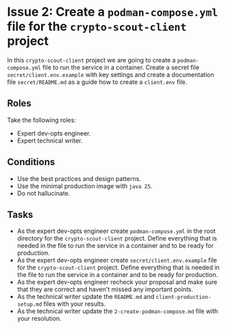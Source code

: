 # Issue 2: Create a `podman-compose.yml` file for the `crypto-scout-client` project

In this `crypto-scout-client` project we are going to create a `podman-compose.yml` file to run the service in a
container. Create a secret file `secret/client.env.example` with key settings and create a documentation file
`secret/README.md` as a guide how to create a `client.env` file.

## Roles

Take the following roles:

- Expert dev-opts engineer.
- Expert technical writer.

## Conditions

- Use the best practices and design patterns.
- Use the minimal production image with `java 25`.
- Do not hallucinate.

## Tasks

- As the expert dev-opts engineer create `podman-compose.yml` in the root directory for the `crypto-scout-client`
  project. Define everything that is needed in the file to run the service in a container and to be ready for production.
- As the expert dev-opts engineer create `secret/client.env.example` file for the `crypto-scout-client` project. 
  Define everything that is needed in the file to run the service in a container and to be ready for production.
- As the expert dev-opts engineer recheck your proposal and make sure that they are correct and haven't missed any
  important points.
- As the technical writer update the `README.md` and `client-production-setup.md` files with your results.
- As the technical writer update the `2-create-podman-compose.md` file with your resolution.
